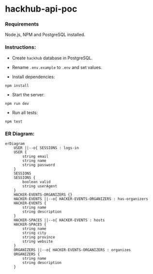 # hackhub-api-poc  

### Requirements
Node.js, NPM and PostgreSQL installed.    

### Instructions:
- Create `hackhub` database in PostgreSQL.   
- Rename `.env.example` to `.env` and set values.    
     
- Install dependencies:    
```
npm install
```            
- Start the server: 
```
npm run dev
```          
- Run all tests:    
```
npm test
```  
    
### ER Diagram:
```mermaid
erDiagram
    USER ||--o{ SESSIONS : logs-in
    USER {
        string email
        string name
        string password
    }
    SESSIONS
    SESSIONS {
        boolean valid
        string userAgent
    }
    HACKER-EVENTS-ORGANIZERS {}
    HACKER-EVENTS ||--o{ HACKER-EVENTS-ORGANIZERS : has-organizers 
    HACKER-EVENTS {
        string name
        string description
    }
    HACKER-SPACES ||--o{ HACKER-EVENTS : hosts 
    HACKER-SPACES {
        string name
        string city
        string province
        string website
    }
    ORGANIZERS ||--o{ HACKER-EVENTS-ORGANIZERS : organizes
    ORGANIZERS {
        string name
        string description
    }
```
